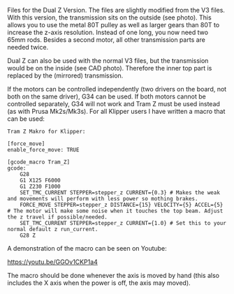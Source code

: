 Files for the Dual Z Version. The files are slightly modified from the V3 files. With this version, the transmission sits on the outside (see photo). This allows you to use the metal 80T pulley as well as larger gears than 80T to increase the z-axis resolution.
Instead of one long, you now need two 65mm rods. Besides a second motor, all other transmission parts are needed twice.

Dual Z can also be used with the normal V3 files, but the transmission would be on the inside (see CAD photo). Therefore the inner top part is replaced by the (mirrored) transmission.

If the motors can be controlled independently (two drivers on the board, not both on the same driver), G34 can be used. If both motors cannot be controlled separately, G34 will not work and Tram Z must be used instead (as with Prusa Mk2s/Mk3s). For all Klipper users I have written a macro that can be used:
```
Tram Z Makro for Klipper:

[force_move]
enable_force_move: TRUE

[gcode_macro Tram_Z]
gcode:
    G28
    G1 X125 F6000
    G1 Z230 F1000
    SET_TMC_CURRENT STEPPER=stepper_z CURRENT={0.3} # Makes the weak and movements will perform with less power so mothing brakes.
    FORCE_MOVE STEPPER=stepper_z DISTANCE={15} VELOCITY={5} ACCEL={5} # The motor will make some noise when it touches the top beam. Adjust the z travel if possible/needed.
    SET_TMC_CURRENT STEPPER=stepper_z CURRENT={1.0} # Set this to your normal default z run_current.
    G28 Z
```
A demonstration of the macro can be seen on Youtube:

https://youtu.be/GGOv1CKP1a4

The macro should be done whenever the axis is moved by hand (this also includes the X axis when the power is off, the axis may moved).
